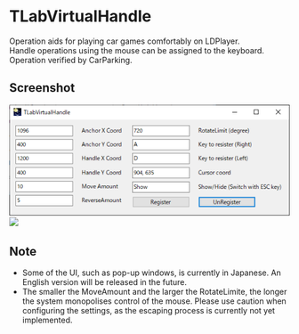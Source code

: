 # TLabVirtualHandle
Operation aids for playing car games comfortably on LDPlayer.  
Handle operations using the mouse can be assigned to the keyboard.  
Operation verified by CarParking.

## Screenshot
<img src="Media/tlab-virtual-handle.png" width="512"></img>  
<img src="Media/tlab-virtual-handle-demeo.gif" width="512"></img>

## Note
- Some of the UI, such as pop-up windows, is currently in Japanese. An English version will be released in the future.
- The smaller the MoveAmount and the larger the RotateLimite, the longer the system monopolises control of the mouse. Please use caution when configuring the settings, as the escaping process is currently not yet implemented.